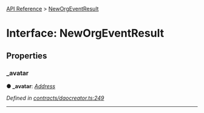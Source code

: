 [API Reference](../README.md) > [NewOrgEventResult](../interfaces/NewOrgEventResult.md)



# Interface: NewOrgEventResult


## Properties
<a id="_avatar"></a>

###  _avatar

**●  _avatar**:  *[Address](../#Address)* 

*Defined in [contracts/daocreator.ts:249](https://github.com/daostack/arc.js/blob/616f6e7/lib/contracts/daocreator.ts#L249)*





___


